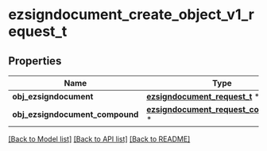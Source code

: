 # ezsigndocument_create_object_v1_request_t

## Properties
Name | Type | Description | Notes
------------ | ------------- | ------------- | -------------
**obj_ezsigndocument** | [**ezsigndocument_request_t**](ezsigndocument_request.md) \* |  | [optional] 
**obj_ezsigndocument_compound** | [**ezsigndocument_request_compound_t**](ezsigndocument_request_compound.md) \* |  | [optional] 

[[Back to Model list]](../README.md#documentation-for-models) [[Back to API list]](../README.md#documentation-for-api-endpoints) [[Back to README]](../README.md)


